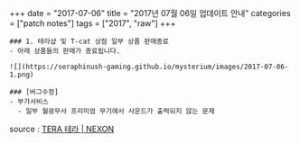 +++
date = "2017-07-06"
title = "2017년 07월 06일 업데이트 안내"
categories = ["patch notes"]
tags = ["2017", "raw"]
+++

```
### 1. 테라샵 및 T-cat 상점 일부 상품 판매종료
- 아래 상품들의 판매가 종료됩니다.

![](https://seraphinush-gaming.github.io/mysterium/images/2017-07-06-1.png)

### [버그수정]
- 부가서비스
  - 일부 월광무사 프리미엄 무기에서 사운드가 출력되지 않는 문제
```

source : [TERA 테라 | NEXON](http://tera.nexon.com/news/update/view.aspx?n4articlesn=285)
